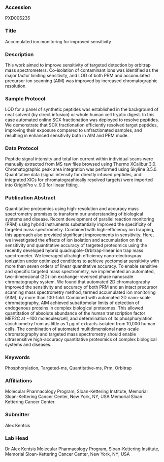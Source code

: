 ### Accession
PXD006236

### Title
Accumulated ion monitoring for improved sensitivity

### Description
This work aimed to improve sensitivity of targeted detection by orbitrap mass spectrometers. Co-isolation of contaminant ions was identified as the major factor limiting sensitivity, and LOD of both PRM and accumulated precursor ion scanning (AIM) was improved by increased chromatographic resolution.

### Sample Protocol
LOD for a panel of synthetic peptides was established in the background of neat solvent (by direct infusion) or whole human cell tryptic digest. In this case automated online SCX fractionation was deployed to resolve peptides. We demonstrate that SCX fractionation efficiently resolved target peptides, improving their exposure compared to unfractionated samples, and resulting in enhanced sensitivity both in AIM and PRM mode.

### Data Protocol
Peptide signal intensity and total ion current within individual scans were manually extracted from MS raw files browsed using Thermo XCalibur 3.0. Chromatographic peak area integration was performed using Skyline 3.5.0. Quantitative data (signal intensity for directly infused peptides, and integrated XICs for chromatographically resolved targets) were imported into OriginPro v. 9.0 for linear fitting.

### Publication Abstract
Quantitative proteomics using high-resolution and accuracy mass spectrometry promises to transform our understanding of biological systems and disease. Recent development of parallel reaction monitoring (PRM) using hybrid instruments substantially improved the specificity of targeted mass spectrometry. Combined with high-efficiency ion trapping, this approach also provided significant improvements in sensitivity. Here, we investigated the effects of ion isolation and accumulation on the sensitivity and quantitative accuracy of targeted proteomics using the recently developed hybrid quadrupole-Orbitrap-linear ion trap mass spectrometer. We leveraged ultrahigh efficiency nano-electrospray ionization under optimized conditions to achieve yoctomolar sensitivity with more than seven orders of linear quantitative accuracy. To enable sensitive and specific targeted mass spectrometry, we implemented an automated, two-dimensional (2D) ion exchange-reversed phase nanoscale chromatography system. We found that automated 2D chromatography improved the sensitivity and accuracy of both PRM and an intact precursor scanning mass spectrometry method, termed accumulated ion monitoring (AIM), by more than 100-fold. Combined with automated 2D nano-scale chromatography, AIM achieved subattomolar limits of detection of endogenous proteins in complex biological proteomes. This allowed quantitation of absolute abundance of the human transcription factor MEF2C at &#x223c;100 molecules/cell, and determination of its phosphorylation stoichiometry from as little as 1 &#x3bc;g of extracts isolated from 10,000 human cells. The combination of automated multidimensional nano-scale chromatography and targeted mass spectrometry should enable ultrasensitive high-accuracy quantitative proteomics of complex biological systems and diseases.

### Keywords
Phosphorylation, Targeted-ms, Quantitative-ms, Prm, Orbitrap

### Affiliations
Molecular Pharmacology Program, Sloan-Kettering Institute, Memorial Sloan-Kettering Cancer Center, New York, NY, USA
Memorial Sloan Kettering Cancer Center

### Submitter
Alex Kentsis

### Lab Head
Dr Alex Kentsis
Molecular Pharmacology Program, Sloan-Kettering Institute, Memorial Sloan-Kettering Cancer Center, New York, NY, USA


